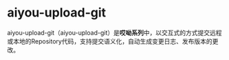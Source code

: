 # aiyou-upload-git
aiyou-upload-git（aiyou-upload-git）是**哎呦系列**中，以交互式的方式提交远程或本地的Repository代码，支持提交语义化，自动生成变更日志、发布版本的更改。
